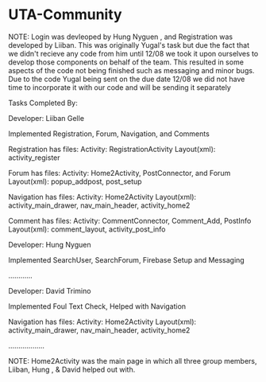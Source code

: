 # UTA-Community

NOTE: Login was devleoped by Hung Nyguen , and Registration was developed by Liiban. This was originally Yugal's task but due 
the fact that we didn't recieve any code from him until 12/08 we took it upon ourselves to develop those components on behalf 
of the team. This resulted in some aspects of the code not being finished such as messaging and minor bugs. Due to the code Yugal
being sent on the due date 12/08 we did not have time to incorporate it with our code and will be sending it separately



Tasks Completed By:





Developer: Liiban Gelle

Implemented Registration, Forum, Navigation, and Comments

Registration has files:
	Activity: RegistrationActivity
	Layout(xml): activity_register

Forum has files:
	Activity: Home2Activity, PostConnector, and Forum 
	Layout(xml): popup_addpost, post_setup

Navigation has files:
	Activity: Home2Activity
	Layout(xml): activity_main_drawer, nav_main_header, activity_home2

Comment has files:
	Activity: CommentConnector, Comment_Add, PostInfo
	Layout(xml): comment_layout, activity_post_info




Developer: Hung Nyguen

Implemented SearchUser, SearchForum, Firebase Setup and Messaging


............


Developer: David Trimino

Implemented Foul Text Check, Helped with Navigation

Navigation has files:
	Activity: Home2Activity
	Layout(xml): activity_main_drawer, nav_main_header, activity_home2


..................


NOTE: Home2Activity was the main page in which all three group members, Liiban, Hung , & David helped out with. 

